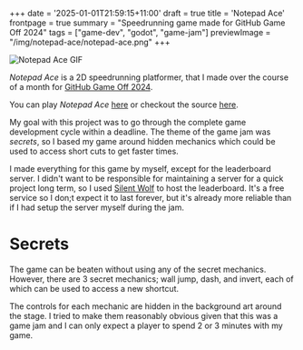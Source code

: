 +++
date = '2025-01-01T21:59:15+11:00'
draft = true
title = 'Notepad Ace'
frontpage = true
summary = "Speedrunning game made for GitHub Game Off 2024"
tags = ["game-dev", "godot", "game-jam"]
previewImage = "/img/notepad-ace/notepad-ace.png"
+++

![Notepad Ace GIF](/gif/notepad-ace.gif)

*Notepad Ace* is a 2D speedrunning platformer, that I made over the course of a month for [GitHub Game Off 2024](https://itch.io/jam/game-off-2024).

You can play *Notepad Ace* [here](https://thisisrob.itch.io/notepad-ace) or checkout the source [here](https://github.com/Robert-Riordan-UCD/GitHubGameOff2024).

My goal with this project was to go through the complete game development cycle within a deadline. The theme of the game jam was *secrets*, so I based my game around hidden mechanics which could be used to access short cuts to get faster times.

I made everything for this game by myself, except for the leaderboard server. I didn't want to be responsible for maintaining a server for a quick project long term, so I used [Silent Wolf](https://silentwolf.com/) to host the leaderboard. It's a free service so I don;t expect it to last forever, but it's already more reliable than if I had setup the server myself during the jam.

# Secrets

The game can be beaten without using any of the secret mechanics. However, there are 3 secret mechanics; wall jump, dash, and invert, each of which can be used to access a new shortcut.

The controls for each mechanic are hidden in the background art around the stage. I tried to make them reasonably obvious given that this was a game jam and I can only expect a player to spend 2 or 3 minutes with my game.
